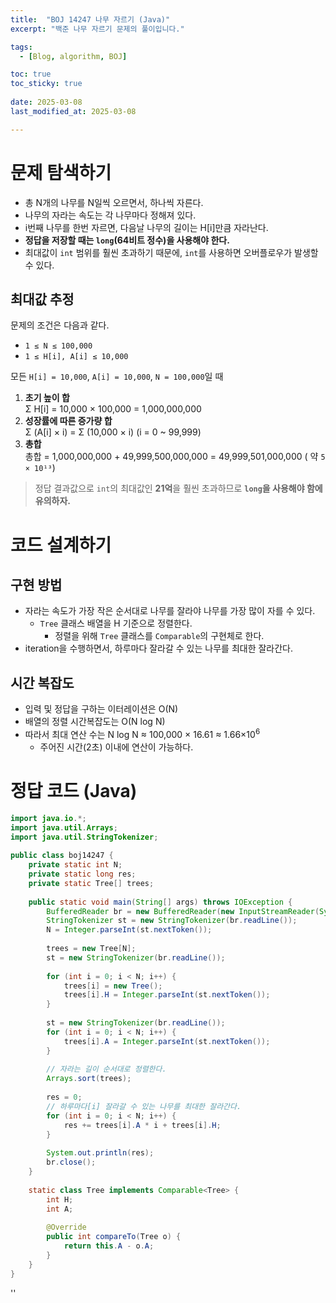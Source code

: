 ```yaml
---
title:  "BOJ 14247 나무 자르기 (Java)"
excerpt: "백준 나무 자르기 문제의 풀이입니다."

tags:
  - [Blog, algorithm, BOJ]

toc: true
toc_sticky: true
 
date: 2025-03-08
last_modified_at: 2025-03-08

---
```


# 문제 탐색하기

- 총 N개의 나무를 N일씩 오르면서, 하나씩 자른다.
- 나무의 자라는 속도는 각 나무마다 정해져 있다.
- i번째 나무를 한번 자르면, 다음날 나무의 길이는 H\[i]만큼 자라난다.
- **정답을 저장할 때는 `long`(64비트 정수)을 사용해야 한다.** 
- 최대값이 `int` 범위를 훨씬 초과하기 때문에, `int`를 사용하면 오버플로우가 발생할 수 있다.

## 최대값 추정

문제의 조건은 다음과 같다.

- `1 ≤ N ≤ 100,000` 
- `1 ≤ H[i], A[i] ≤ 10,000`

모든 `H[i] = 10,000`, `A[i] = 10,000`, `N = 100,000`일 때

1. **초기 높이 합**  
Σ H\[i] = 10,000 × 100,000 = 1,000,000,000
2. **성장률에 따른 증가량 합**  
Σ (A\[i] × i) = Σ (10,000 × i) (i = 0 ~ 99,999)
3. **총합**  
총합 = 1,000,000,000 + 49,999,500,000,000 = 49,999,501,000,000 ( 약 `5 × 10¹³`)

> 정답 결과값으로 `int`의 최대값인 **21억**을 훨씬 초과하므로 **`long`을 사용해야 함에 유의하자.**

# 코드 설계하기

## 구현 방법

- 자라는 속도가 가장 작은 순서대로 나무를 잘라야 나무를 가장 많이 자를 수 있다.
	- `Tree` 클래스 배열을 H 기준으로 정렬한다. 
		- 정렬을 위해 `Tree` 클래스를 `Comparable`의 구현체로 한다.
- iteration을 수행하면서, 하루마다 잘라갈 수 있는 나무를 최대한 잘라간다.

## 시간 복잡도

- 입력 및 정답을 구하는 이터레이션은 O(N)
- 배열의 정렬 시간복잡도는 O(N log N) 
- 따라서 최대 연산 수는 N log ​N ≈ 100,000 × 16.61 ≈ 1.66×10<sup>6</sup>
	- 주어진 시간(2초) 이내에 연산이 가능하다. 

# 정답 코드 (Java)

```java
import java.io.*;  
import java.util.Arrays;  
import java.util.StringTokenizer;  
  
public class boj14247 {  
    private static int N;  
    private static long res;  
    private static Tree[] trees;  
  
    public static void main(String[] args) throws IOException {  
        BufferedReader br = new BufferedReader(new InputStreamReader(System.in));  
        StringTokenizer st = new StringTokenizer(br.readLine());  
        N = Integer.parseInt(st.nextToken());  
  
        trees = new Tree[N];  
        st = new StringTokenizer(br.readLine());  
  
        for (int i = 0; i < N; i++) {  
            trees[i] = new Tree();  
            trees[i].H = Integer.parseInt(st.nextToken());  
        }  
  
        st = new StringTokenizer(br.readLine());  
        for (int i = 0; i < N; i++) {  
            trees[i].A = Integer.parseInt(st.nextToken());  
        }  
  
        // 자라는 길이 순서대로 정렬한다.  
        Arrays.sort(trees);  
  
        res = 0;  
        // 하루마다[i] 잘라갈 수 있는 나무를 최대한 잘라간다.  
        for (int i = 0; i < N; i++) {  
            res += trees[i].A * i + trees[i].H;  
        }  
  
        System.out.println(res);  
        br.close();  
    }  
  
    static class Tree implements Comparable<Tree> {  
        int H;  
        int A;  
  
        @Override  
        public int compareTo(Tree o) {  
            return this.A - o.A;  
        }  
    }  
}
```

''